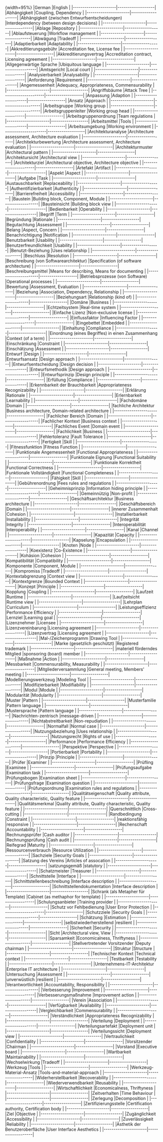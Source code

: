 
{width=95%}
|German     |English  |
|----------------------|-------------------|
|Abhängigkeit |Coupling, Dependency |
|----------------------|-------------------|
|Abhängigkeit (zwischen Entwurfsentscheidungen) |Interdependency (between design decisions) |
|----------------------|-------------------|
|Ablage |Repository |
|----------------------|-------------------|
|Ablaufsteuerung |Workflow management |
|----------------------|-------------------|
|Abwägung |Tradeoff |
|----------------------|-------------------|
|Adaptierbarkeit |Adaptability |
|----------------------|-------------------|
|Akkreditierungsgebühr |Accreditation fee, License fee |
|----------------------|-------------------|
|Akkreditierungsvertrag |Accreditation contract, Licensing agreement |
|----------------------|-------------------|
|Allgegenwärtige Sprache |Ubiquitous language |
|----------------------|-------------------|
|Amtsgericht |Local court |
|----------------------|-------------------|
|Analysierbarkeit |Analysability |
|----------------------|-------------------|
|Anforderung |Requirement |
|----------------------|-------------------|
|Angemessenheit |Adequacy, Appropriateness, Commensurability |
|----------------------|-------------------|
|Angriffsbäume |Attack Tree |
|----------------------|-------------------|
|Anpassung |Adaption |
|----------------------|-------------------|
|Ansatz |Approach |
|----------------------|-------------------|
|Arbeitsgruppe |Working group |
|----------------------|-------------------|
|Arbeitsgruppenleiter |Working group head |
|----------------------|-------------------|
|Arbeitsgruppenordnung |Team regulations |
|----------------------|-------------------|
|Arbeitsmittel |Tools |
|----------------------|-------------------|
|Arbeitsumgebung |Working environment |
|----------------------|-------------------|
|Architekturanalyse |Architecture assessment, Architecture evaluation |
|----------------------|-------------------|
|Architekturbewertung |Architecture assessment, Architecture evaluation |
|----------------------|-------------------|
|Architekturmuster |Architectural pattern |
|----------------------|-------------------|
|Architektursicht |Architectural view |
|----------------------|-------------------|
|Architekturziel |Architectural objective, Architecture objective |
|----------------------|-------------------|
|Artefakt |Artifact |
|----------------------|-------------------|
|Aspekt |Aspect |
|----------------------|-------------------|
|Aufgabe |Task |
|----------------------|-------------------|
|Austauschbarkeit |Replaceability |
|----------------------|-------------------|
|Authentifizierbarkeit |Authenticity |
|----------------------|-------------------|
|Barrierefreiheit |Accessibility |
|----------------------|-------------------|
|Baustein |Building block, Component, Module |
|----------------------|-------------------|
|Bausteinsicht |Building block view |
|----------------------|-------------------|
|Bedienbarkeit |Operability |
|----------------------|-------------------|
|Begriff |Term |
|----------------------|-------------------|
|Begründung |Rationale |
|----------------------|-------------------|
|Begutachtung |Assessment |
|----------------------|-------------------|
|Belang |Aspect, Concern |
|----------------------|-------------------|
|Benachrichtigung |Notification |
|----------------------|-------------------|
|Benutzbarkeit |Usability |
|----------------------|-------------------|
|Benutzerfreundlichkeit |Usability |
|----------------------|-------------------|
|Benutzt-Beziehung |Uses relationship |
|----------------------|-------------------|
|Beschluss |Resolution |
|----------------------|-------------------|
|Beschreibung (von Softwarearchitektur) |Specification (of software architecture) |
|----------------------|-------------------|
|Beschreibungsmittel |Means for describing, Means for documenting |
|----------------------|-------------------|
|Betriebsprozesse (von Software) |Operational processes |
|----------------------|-------------------|
|Bewertung |Assessment, Evaluation |
|----------------------|-------------------|
|Beziehung |Association, Dependency, Relationship |
|----------------------|-------------------|
|Beziehungsart |Relationship (kind of) |
|----------------------|-------------------|
|Domäne |Business |
|----------------------|-------------------|
|Echtzeitsystem |Real-time system |
|----------------------|-------------------|
|Einfache Lizenz |Non-exclusive license |
|----------------------|-------------------|
|Einflussfaktor |Influencing Factor |
|----------------------|-------------------|
|Eingebettet |Embedded |
|----------------------|-------------------|
|Einhaltung |Compliance |
|----------------------|-------------------|
|Einordnung (eines Begriffes) in einen Zusammenhang |Context (of a term) |
|----------------------|-------------------|
|Einschränkung |Constraint |
|----------------------|-------------------|
|Einschätzung |Assessment |
|----------------------|-------------------|
|Entwurf |Design |
|----------------------|-------------------|
|Entwurfsansatz |Design approach |
|----------------------|-------------------|
|Entwurfsentscheidung |Design decision |
|----------------------|-------------------|
|Entwurfsmethodik |Design approach |
|----------------------|-------------------|
|Entwurfsprinzip |Design principle |
|----------------------|-------------------|
|Erfüllung |Compliance |
|----------------------|-------------------|
|Erkennbarkeit der Brauchbarkeit |Appropriateness Recognizability |
|----------------------|-------------------|
|Erklärung |Rationale |
|----------------------|-------------------|
|Erlernbarkeit |Learnability |
|----------------------|-------------------|
|Fachdomäne |Domain |
|----------------------|-------------------|
|fachliche Architektur |Business architecture, Domain-related architecture |
|----------------------|-------------------|
|Fachlicher Bereich |Domain |
|----------------------|-------------------|
|Fachlicher Kontext |Business context |
|----------------------|-------------------|
|Fachliches Event |Domain event |
|----------------------|-------------------|
|Fachlichkeit |Business |
|----------------------|-------------------|
|Fehlertoleranz |Fault Tolerance |
|----------------------|-------------------|
|Fertigkeit |Skill |
|----------------------|-------------------|
|Fitnessfunktion |Fitness Function |
|----------------------|-------------------|
|Funktionale Angemessenheit |Functional Appropriateness |
|----------------------|-------------------|
|Funktionale Eignung |Functional Suitability |
|----------------------|-------------------|
|Funktionale Korrektheit |Functional Correctness |
|----------------------|-------------------|
|Funktionale Vollständigkeit |Functional Completeness |
|----------------------|-------------------|
|Fähigkeit |Skill |
|----------------------|-------------------|
|Gebührenordnung |Fees rules and regulations |
|----------------------|-------------------|
|Geheimnisprinzip |Information hiding principle |
|----------------------|-------------------|
|Gemeinnützig |Non-profit |
|----------------------|-------------------|
|Geschäftsarchitektur |Business architecture |
|----------------------|-------------------|
|Geschäftsbereich |Domain |
|----------------------|-------------------|
|innerer Zusammenhalt |Cohesion |
|----------------------|-------------------|
|Installierbarkeit |Installability |
|----------------------|-------------------|
|Integrität |Integrity |
|----------------------|-------------------|
|Interoperabilität |Interoperability |
|----------------------|-------------------|
|Kanal |Channel |
|----------------------|-------------------|
|Kapazität |Capacity |
|----------------------|-------------------|
|Kapselung |Encapsulation |
|----------------------|-------------------|
|Knoten |Node |
|----------------------|-------------------|
|Koexistenz |Co-Existence |
|----------------------|-------------------|
|Kohäsion |Cohesion |
|----------------------|-------------------|
|Kompatibilität |Compatibility |
|----------------------|-------------------|
|Komponente |Component, Module |
|----------------------|-------------------|
|Kompromiss |Tradeoff |
|----------------------|-------------------|
|Kontextabgrenzung |Context view |
|----------------------|-------------------|
|Kontextgrenze |Bounded Context |
|----------------------|-------------------|
|Konzept |Principle |
|----------------------|-------------------|
|Kopplung |Coupling |
|----------------------|-------------------|
|Laufzeit |Runtime |
|----------------------|-------------------|
|Laufzeitsicht |Runtime view |
|----------------------|-------------------|
|Lehrplan |Curriculum |
|----------------------|-------------------|
|Leistungseffizienz |Performance Efficiency |
|----------------------|-------------------|
|Lernziel |Learning goal |
|----------------------|-------------------|
|Lizenznehmer |Licensee |
|----------------------|-------------------|
|Lizenzvereinbarung |Licensing agreement |
|----------------------|-------------------|
|Lizenzvertrag |Licensing agreement |
|----------------------|-------------------|
|Mal-/Zeichenprogramm |Drawing Tool |
|----------------------|-------------------|
|Marke (gesetzlich geschützt) |Registered trademark |
|----------------------|-------------------|
|materiell förderndes Mitglied |sponsoring (board) member |
|----------------------|-------------------|
|Maßnahme |Action |
|----------------------|-------------------|
|Messbarkeit |Commensurability, Measurability |
|----------------------|-------------------|
|Mitgliederversammlung |General meeting, Members' meeting |
|----------------------|-------------------|
|Modellierungswerkzeug |Modeling Tool |
|----------------------|-------------------|
|Modifizierbarkeit |Modifiability |
|----------------------|-------------------|
|Modul |Module |
|----------------------|-------------------|
|Modularität |Modularity |
|----------------------|-------------------|
|Muster |Pattern |
|----------------------|-------------------|
|Musterfamilie |Pattern language |
|----------------------|-------------------|
|Mustersprache |Pattern language |
|----------------------|-------------------|
|Nachrichten-zentrisch |message-driven |
|----------------------|-------------------|
|Nichtabstreitbarkeit |Non-repudiation |
|----------------------|-------------------|
|Normalfall |Normal case |
|----------------------|-------------------|
|Nutzungsbeziehung |Uses relationship |
|----------------------|-------------------|
|Nutzungsrecht |Rights of use |
|----------------------|-------------------|
|Performance |Performance Efficiency |
|----------------------|-------------------|
|Perspektive |Perspective |
|----------------------|-------------------|
|Portierbarkeit |Portability |
|----------------------|-------------------|
|Prinzip |Principle |
|----------------------|-------------------|
|Prüfer |Examiner |
|----------------------|-------------------|
|Prüfling |Examinee |
|----------------------|-------------------|
|Prüfungsaufgabe |Examination task |
|----------------------|-------------------|
|Prüfungsbogen |Examination sheet |
|----------------------|-------------------|
|Prüfungsfrage |Examination question |
|----------------------|-------------------|
|Prüfungsordnung |Examination rules and regulations |
|----------------------|-------------------|
|Qualitätseigenschaft |Quality attribute, Quality characteristic, Quality feature |
|----------------------|-------------------|
|Qualitätsmerkmal |Quality attribute, Quality characteristic, Quality feature |
|----------------------|-------------------|
|Querschnittlich |Cross-cutting |
|----------------------|-------------------|
|Randbedingung |Constraint |
|----------------------|-------------------|
|reaktionsfähig |responsive |
|----------------------|-------------------|
|Rechenschaft |Accountability |
|----------------------|-------------------|
|Rechnungsprüfer |Cash auditor |
|----------------------|-------------------|
|Rechnungsprüfung |Cash audit |
|----------------------|-------------------|
|Reifegrad |Maturity |
|----------------------|-------------------|
|Ressourcenverbrauch |Resource Utilization |
|----------------------|-------------------|
|Sachziele |Security Goals |
|----------------------|-------------------|
|Satzung des Vereins |Articles of assocation |
|----------------------|-------------------|
|satzungsgemäß |statutory |
|----------------------|-------------------|
|Schatzmeister |Treasurer |
|----------------------|-------------------|
|Schnittstelle |Interface |
|----------------------|-------------------|
|Schnittstellenbeschreibung |Interface description |
|----------------------|-------------------|
|Schnittstellendokumentation |Interface description |
|----------------------|-------------------|
|Schrank (als Metapher für Template) |Cabinet (as methaphor for template) |
|----------------------|-------------------|
|Schulungsanbieter |Training provider |
|----------------------|-------------------|
|Schutz vor Fehlbedienung |User Error Protection |
|----------------------|-------------------|
|Schutzziele |Security Goals |
|----------------------|-------------------|
|Schätzung |Estimation |
|----------------------|-------------------|
|selbstwiederherstellend |resilient |
|----------------------|-------------------|
|Sicherheit |Security |
|----------------------|-------------------|
|Sicht |Architectural view, View |
|----------------------|-------------------|
|Sparsamkeit |Economicalness, Thriftyness |
|----------------------|-------------------|
|Stellvertretender Vorsitzender |Deputy chairman |
|----------------------|-------------------|
|Struktur |Structure |
|----------------------|-------------------|
|Technischer Kontext |Technical context |
|----------------------|-------------------|
|Testbarkeit |Testability |
|----------------------|-------------------|
|Unternehmens-IT-Architektur |Enterprise IT architecture |
|----------------------|-------------------|
|Untersuchung |Assessment |
|----------------------|-------------------|
|unverwüstlich |resilient |
|----------------------|-------------------|
|Verantwortlichkeit |Accountability, Responsibility |
|----------------------|-------------------|
|Verbesserung |Improvement |
|----------------------|-------------------|
|Verbesserungsmaßnahme |Improvement action |
|----------------------|-------------------|
|Verein |Association |
|----------------------|-------------------|
|Verfügbarkeit |Availability |
|----------------------|-------------------|
|Vergleichbarkeit |Commensurability |
|----------------------|-------------------|
|Verständlichkeit |Appropriateness Recognizability |
|----------------------|-------------------|
|Verteilung |Deployment |
|----------------------|-------------------|
|Verteilungsartefakt |Deployment unit |
|----------------------|-------------------|
|Verteilungssicht |Deployment view |
|----------------------|-------------------|
|Vertraulichkeit |Confidentiality |
|----------------------|-------------------|
|Vorsitzender |Chairman |
|----------------------|-------------------|
|Vorstand |Executive board |
|----------------------|-------------------|
|Wartbarkeit |Maintainability |
|----------------------|-------------------|
|Wechselwirkung |Tradeoff |
|----------------------|-------------------|
|Werkzeug |Tools |
|----------------------|-------------------|
|Werkzeug-Material-Ansatz |Tools-and-material-approach |
|----------------------|-------------------|
|Widerherstellbarkeit |Recoverability |
|----------------------|-------------------|
|Wiederverwendbarkeit |Reusability |
|----------------------|-------------------|
|Wirtschaftlichkeit |Economicalness, Thriftyness |
|----------------------|-------------------|
|Zeitverhalten |Time Behaviour |
|----------------------|-------------------|
|Zerlegung |Decomposition |
|----------------------|-------------------|
|Zertifizierungsstelle |Certification authority, Certification body |
|----------------------|-------------------|
|Ziel |Objective |
|----------------------|-------------------|
|Zugänglichkeit |Accessibility |
|----------------------|-------------------|
|Zuverlässigkeit |Reliability |
|----------------------|-------------------|
|Ästhetik der Benutzeroberfläche |User Interface Aesthetics |
|----------------------|-------------------|
